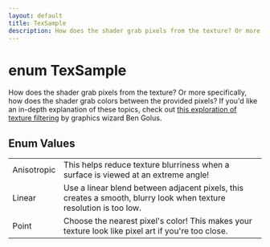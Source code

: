 ```yaml
---
layout: default
title: TexSample
description: How does the shader grab pixels from the texture? Or more specifically, how does the shader grab colors between the provided pixels? If you'd like an in-depth explanation of these topics, check out [this exploration of texture filtering](https.//bgolus.medium.com/sharper-mipmapping-using-shader-based-supersampling-ed7aadb47bec) by graphics wizard Ben Golus.
---
```

# enum TexSample

How does the shader grab pixels from the texture? Or more
specifically, how does the shader grab colors between the provided
pixels? If you'd like an in-depth explanation of these topics, check
out [this exploration of texture filtering](https://bgolus.medium.com/sharper-mipmapping-using-shader-based-supersampling-ed7aadb47bec)
by graphics wizard Ben Golus.

## Enum Values

|  |  |
|--|--|
|Anisotropic|This helps reduce texture blurriness when a surface is viewed at an extreme angle!|
|Linear|Use a linear blend between adjacent pixels, this creates a smooth, blurry look when texture resolution is too low.|
|Point|Choose the nearest pixel's color! This makes your texture look like pixel art if you're too close.|
